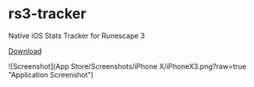# rs3-tracker
Native iOS Stats Tracker for Runescape 3

[Download](https://itunes.apple.com/us/app/rs3tracker-runescape-3-stats/id1363751466?ls=1&mt=8)

![Screenshot](App Store/Screenshots/iPhone X/iPhoneX3.png?raw=true "Application Screenshot")
